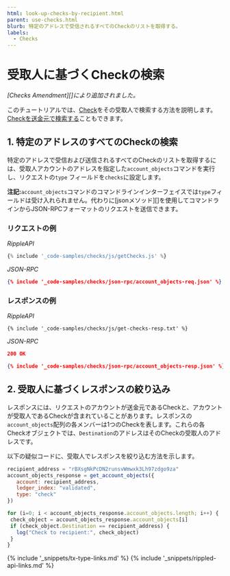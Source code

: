 ```yaml
---
html: look-up-checks-by-recipient.html
parent: use-checks.html
blurb: 特定のアドレスで受信されるすべてのCheckのリストを取得する。
labels:
  - Checks
---
```

# 受取人に基づくCheckの検索

_[Checks Amendment][]により追加されました。_

このチュートリアルでは、[Check](checks.html)をその受取人で検索する方法を説明します。[Checkを送金元で検索する](look-up-checks-by-sender.html)こともできます。

## 1. 特定のアドレスのすべてのCheckの検索

特定のアドレスで受信および送信されるすべてのCheckのリストを取得するには、受取人アカウントのアドレスを指定した`account_objects`コマンドを実行し、リクエストの`type` フィールドを`checks`に設定します。

**注記:**`account_objects`コマンドのコマンドラインインターフェイスでは`type`フィールドは受け入れられません。代わりに[jsonメソッド][]を使用してコマンドラインからJSON-RPCフォーマットのリクエストを送信できます。


### リクエストの例

<!-- MULTICODE_BLOCK_START -->

*RippleAPI*

```js
{% include '_code-samples/checks/js/getChecks.js' %}
```

*JSON-RPC*

```json
{% include '_code-samples/checks/json-rpc/account_objects-req.json' %}
```

<!-- MULTICODE_BLOCK_END -->

### レスポンスの例

<!-- MULTICODE_BLOCK_START -->

*RippleAPI*

```
{% include '_code-samples/checks/js/get-checks-resp.txt' %}
```

*JSON-RPC*

```json
200 OK

{% include '_code-samples/checks/json-rpc/account_objects-resp.json' %}
```

<!-- MULTICODE_BLOCK_END -->


## 2. 受取人に基づくレスポンスの絞り込み

レスポンスには、リクエストのアカウントが送金元であるCheckと、アカウントが受取人であるCheckが含まれていることがあります。レスポンスの`account_objects`配列の各メンバーは1つのCheckを表します。これらの各Checkオブジェクトでは、`Destination`のアドレスはそのCheckの受取人のアドレスです。

以下の疑似コードに、受取人でレスポンスを絞り込む方法を示します。

```js
recipient_address = "rBXsgNkPcDN2runsvWmwxk3Lh97zdgo9za"
account_objects_response = get_account_objects({
   account: recipient_address,
   ledger_index: "validated",
   type: "check"
})

for (i=0; i < account_objects_response.account_objects.length; i++) {
 check_object = account_objects_response.account_objects[i]
 if (check_object.Destination == recipient_address) {
   log("Check to recipient:", check_object)
 }
}
```

<!--{# common links #}-->
{% include '_snippets/tx-type-links.md' %}
{% include '_snippets/rippled-api-links.md' %}

